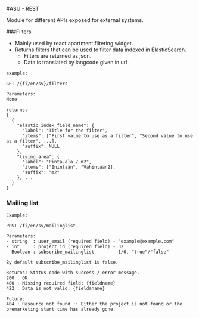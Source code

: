 #ASU - REST

Module for different APIs exposed for external systems.

###Filters 

- Mainly used by react apartment filtering widget.
- Returns filters that can be used to filter data indexed in ElasticSearch.
  - Filters are returned as json.
  - Data is translated by langcode given in url.
  

```
example:

GET /{fi/en/sv}/filters

Parameters: 
None

returns: 
{
  {
    "elastic_index_field_name": {
      "label": "Title for the filter",
      "items": ["First value to use as a filter", "Second value to use as a filter", ...],
      "suffix": NULL
    },
    "living_area": {
      "label": "Pinta-ala / m2",
      "items": ["Enintään", "Vähintään2],
      "suffix": "m2"
    }, ...
  }
}
```

### Mailing list
```
Example:

POST /fi/en/sv/mailinglist

Parameters:
- string  : user_email (required field) - "example@example.com"
- int     : project_id (required field) - 32
- Boolean : subscribe_mailinglist       - 1/0, "true"/"false"

By default subscribe_mailinglist is false.

Returns: Status code with success / error message.
200 : OK
400 : Missing required field: {fieldname}
422 : Data is not valid: {fieldaname}

Future:
404 : Resource not found :: Either the project is not found or the premarketing start time has already gone.
```
